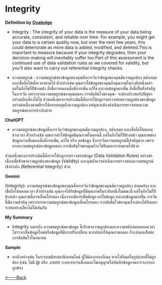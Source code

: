 # **Integrity** 

**Definition by [Ovaledge](https://www.ovaledge.com/blog/data-quality-metrics)**

- Integrity : The integrity of your data is the measure of your data being accurate, consistent, and reliable over time. For example, you might get your data to a certain quality now, but over the next few years, this could deteriorate as more data is added, modified, and deleted.This is important to measure because if your integrity degrades, then your decision-making will inevitably suffer too.Part of this assessment is the continued use of data validation rules as we covered for validity, but you’ll also want to carry out referential integrity checks.

- ความสมบูรณ์ : ความสมบูรณ์ของข้อมูลของคุณคือการวัดว่าข้อมูลของคุณมีความถูกต้อง สม่ำเสมอ และเชื่อถือได้เมื่อเวลาผ่านไป ตัวอย่างเช่น คุณอาจได้ข้อมูลของคุณถึงคุณภาพในระดับหนึ่งแล้ว แต่ในอีกไม่กี่ปีข้างหน้า สิ่งนี้อาจลดลงเมื่อมีการเพิ่ม แก้ไข และลบข้อมูลมากขึ้น สิ่งนี้เป็นสิ่งสำคัญในการวัด เพราะหากความสมบูรณ์ของคุณลดลง การตัดสินใจของคุณ- จะต้องประสบกับปัญหาอย่างหลีกเลี่ยงไม่ได้ ส่วนหนึ่งของการประเมินนี้คือการใช้กฎการตรวจสอบความถูกต้องของข้อมูลอย่างต่อเนื่องตามที่เราได้ครอบคลุมถึงความถูกต้อง แต่คุณจะต้องดำเนินการตรวจสอบความสมบูรณ์ของการอ้างอิงด้วย

**ChatGPT**

- ความสมบูรณ์ของข้อมูลคือการวัดว่าข้อมูลของคุณมีความถูกต้อง, สม่ำเสมอ และเชื่อถือได้ตลอดช่วงเวลา ตัวอย่างเช่น คุณอาจทำให้ข้อมูลมีคุณภาพในตอนนี้ แต่ในอีกไม่กี่ปีข้างหน้า คุณภาพของข้อมูลอาจเสื่อมลงเมื่อมีการเพิ่ม, แก้ไข หรือ ลบข้อมูล ซึ่งการวัดความสมบูรณ์นี้สำคัญมาก เพราะหากความสมบูรณ์ของข้อมูลลดลง การตัดสินใจของคุณก็จะได้รับผลกระทบตามไปด้วย

ส่วนหนึ่งของการประเมินนี้คือการใช้กฎการตรวจสอบข้อมูล (Data Validation Rules) อย่างต่อเนื่องเพื่อรักษาความถูกต้องของข้อมูล (Validity) และคุณยังควรดำเนินการตรวจสอบความสมบูรณ์เชิงอ้างอิง (Referential Integrity) ด้วย

**Gemini**

(Integrity): ความสมบูรณ์ของข้อมูลของคุณคือการวัดว่าข้อมูลของคุณมีความถูกต้อง สอดคล้อง และเชื่อถือได้ตลอดเวลา ตัวอย่างเช่น คุณอาจได้รับข้อมูลที่มีคุณภาพในระดับหนึ่งในขณะนี้ แต่ในอีกไม่กี่ปีข้างหน้า คุณภาพนี้อาจเสื่อมโทรมลง เนื่องจากมีการเพิ่มข้อมูล แก้ไขข้อมูล และลบข้อมูลมากขึ้น การวัดนี้มีความสำคัญ เพราะหากความสมบูรณ์ของข้อมูลเสื่อมโทรมลง การตัดสินใจของคุณก็จะต้องได้รับผลกระทบอย่างเลี่ยงไม่ได้เช่นกัน

**My Summary** 

- Integrity หมายถึง ความสมบูรณ์ของข้อมูล ซึ่งรักษาความถูกต้องและความสม่ำเสมอตลอดเวลา ไม่ว่าจะเป็นข้อมูลใหม่หรือข้อมูลที่มีการปรับเปลี่ยน หากปล่อยให้คุณภาพลดลง ก็จะส่งผลเสียต่อการตัดสินใจในอนาคต

**Sample**

- ยกตัวอย่างเช่น ในระบบสมัครสมาชิกออนไลน์ ผู้ใช้ต้องกรอกอีเมล หากใส่อีเมลในรูปแบบที่ไม่ถูกต้อง (เช่น ไม่มี @ หรือ .com) ระบบจะแจ้งเตือนและไม่อนุญาตให้บันทึกข้อมูลจนกว่าจะกรอกถูกต้อง


[<---Back](https://gunqeq.github.io) 
